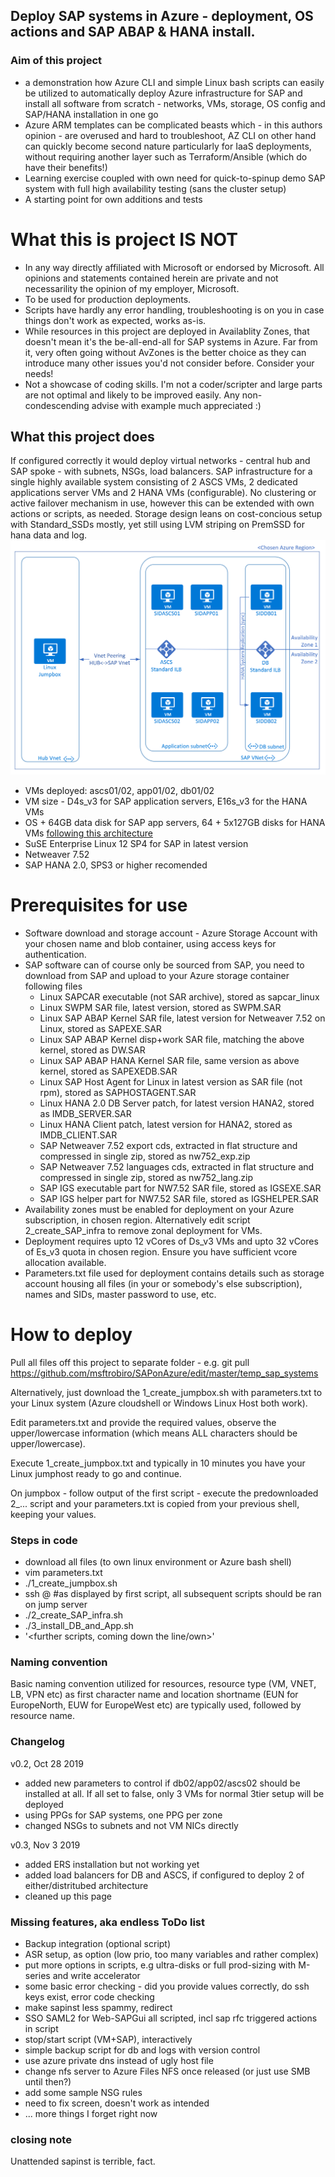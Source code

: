 ## Deploy SAP systems in Azure - deployment, OS actions and SAP ABAP & HANA install.

### Aim of this project
- a demonstration how Azure CLI and simple Linux bash scripts can easily be utilized to automatically deploy Azure infrastructure for SAP and install all software from scratch - networks, VMs, storage, OS config and SAP/HANA installation in one go
- Azure ARM templates can be complicated beasts which - in this authors opinion - are overused and hard to troubleshoot, AZ CLI on other hand can quickly become second nature particularly for IaaS deployments, without requiring another layer such as Terraform/Ansible (which do have their benefits!)
- Learning exercise coupled with own need for quick-to-spinup demo SAP system with full high availability testing (sans the cluster setup)
- A starting point for own additions and tests

# What this is project IS NOT
- In any way directly affiliated with Microsoft or endorsed by Microsoft. All opinions and statements contained herein are private and not necessarility the opinion of my employer, Microsoft.
- To be used for production deployments.
- Scripts have hardly any error handling, troubleshooting is on you in case things don't work as expected, works as-is.
- While resources in this project are deployed in Availablity Zones, that doesn't mean it's the be-all-end-all for SAP systems in Azure. Far from it, very often going without AvZones is the better choice as they can introduce many other issues you'd not consider before. Consider your needs!
- Not a showcase of coding skills. I'm not a coder/scripter and large parts are not optimal and likely to be improved easily. Any non-condescending advise with example much appreciated :)

## What this project does
If configured correctly it would deploy virtual networks - central hub and SAP spoke - with subnets, NSGs, load balancers.
SAP infrastructure for a single highly available system consisting of 2 ASCS VMs, 2 dedicated applications server VMs and 2 HANA VMs (configurable).
No clustering or active failover mechanism in use, however this can be extended with own actions or scripts, as needed.
Storage design leans on cost-concious setup with Standard_SSDs mostly, yet still using LVM striping on PremSSD for hana data and log.
![Overview Visio](images/overview_visio.png)
 - VMs deployed: <sapsid>ascs01/02, <sapsid>app01/02, <sapsid>db01/02
 - VM size - D4s_v3 for SAP application servers, E16s_v3 for the HANA VMs
 - OS + 64GB data disk for SAP app servers, 64 + 5x127GB disks for HANA VMs [following this architecture](https://docs.microsoft.com/en-us/azure/virtual-machines/workloads/sap/hana-vm-operations-storage#cost-conscious-azure-storage-configuration)  
 - SuSE Enterprise Linux 12 SP4 for SAP in latest version
 - Netweaver 7.52
 - SAP HANA 2.0, SPS3 or higher recomended
 
# Prerequisites for use
- Software download and storage account - Azure Storage Account with your chosen name and blob container, using access keys for authentication.
- SAP software can of course only be sourced from SAP, you need to download from SAP and upload to your Azure storage container following files
    - Linux SAPCAR executable (not SAR archive), stored as sapcar_linux
    - Linux SWPM SAR file, latest version, stored as SWPM.SAR
    - Linux SAP ABAP Kernel SAR file, latest version for Netweaver 7.52 on Linux, stored as SAPEXE.SAR
    - Linux SAP ABAP Kernel disp+work SAR file, matching the above kernel, stored as DW.SAR
    - Linux SAP ABAP HANA Kernel SAR file, same version as above kernel, stored as SAPEXEDB.SAR
    - Linux SAP Host Agent for Linux in latest version as SAR file (not rpm), stored as SAPHOSTAGENT.SAR
    - Linux HANA 2.0 DB Server patch, for latest version HANA2, stored as IMDB_SERVER.SAR
    - Linux HANA Client patch, latest version for HANA2, stored as IMDB_CLIENT.SAR
    - SAP Netweaver 7.52 export cds, extracted in flat structure and compressed in single zip, stored as nw752_exp.zip
    - SAP Netweaver 7.52 languages cds, extracted in flat structure and compressed in single zip, stored as nw752_lang.zip
    - SAP IGS executable part for NW7.52 SAR file, stored as IGSEXE.SAR
    - SAP IGS helper part for NW7.52 SAR file, stored as IGSHELPER.SAR
- Availability zones must be enabled for deployment on your Azure subscription, in chosen region. Alternatively edit script 2_create_SAP_infra to remove zonal deployment for VMs.
- Deployment requires upto 12 vCores of Ds_v3 VMs and upto 32 vCores of Es_v3 quota in chosen region. Ensure you have sufficient vcore allocation available.
- Parameters.txt file used for deployment contains details such as storage account housing all files (in your or somebody's else subscription), names and SIDs, master password to use, etc.

# How to deploy
Pull all files off this project to separate folder - e.g. git pull https://github.com/msftrobiro/SAPonAzure/edit/master/temp_sap_systems

Alternatively, just download the 1_create_jumpbox.sh with parameters.txt to your Linux system (Azure cloudshell or Windows Linux Host both work).

Edit parameters.txt and provide the required values, observe the upper/lowercase information (which means ALL characters should be upper/lowercase).

Execute 1_create_jumpbox.txt and typically in 10 minutes you have your Linux jumphost ready to go and continue.

On jumpbox - follow output of the first script - execute the predownloaded 2_... script and your parameters.txt is copied from your previous shell, keeping your values.

### Steps in code
- download all files (to own linux environment or Azure bash shell)
- vim parameters.txt
- ./1_create_jumpbox.sh
- ssh <username>@<jumpbox> #as displayed by first script, all subsequent scripts should be ran on jump server
- ./2_create_SAP_infra.sh
- ./3_install_DB_and_App.sh
- '<further scripts, coming down the line/own>'

### Naming convention
Basic naming convention utilized for resources, resource type (VM, VNET, LB, VPN etc) as first character name and location shortname (EUN for EuropeNorth, EUW for EuropeWest etc) are typically used, followed by resource name.

### Changelog
v0.2, Oct 28 2019
- added new parameters to control if db02/app02/ascs02 should be installed at all. If all set to false, only 3 VMs for normal 3tier setup will be deployed
- using PPGs for SAP systems, one PPG per zone
- changed NSGs to subnets and not VM NICs directly

v0.3, Nov 3 2019
- added ERS installation but not working yet
- added load balancers for DB and ASCS, if configured to deploy 2 of either/distritubed architecture
- cleaned up this page

### Missing features, aka endless ToDo list
- Backup integration (optional script)
- ASR setup, as option (low prio, too many variables and rather complex)
- put more options in scripts, e.g ultra-disks or full prod-sizing with M-series and write accelerator
- some basic error checking - did you provide values correctly, do ssh keys exist, error code checking
- make sapinst less spammy, redirect 
- SSO SAML2 for Web-SAPGui all scripted, incl sap rfc triggered actions in script 
- stop/start script (VM+SAP), interactively
- simple backup script for db and logs with version control
- use azure private dns instead of ugly host file
- change nfs server to Azure Files NFS once released (or just use SMB until then?)
- add some sample NSG rules
- need to fix screen, doesn't work as intended
- ... more things I forget right now


### closing note
Unattended sapinst is terrible, fact.
